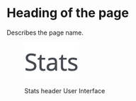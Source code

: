 # Heading of the page

Describes the page name.

<figure><img src="../../../.gitbook/assets/image (33).png" alt="Stats header User Interface"><figcaption><p>Stats header User Interface</p></figcaption></figure>

